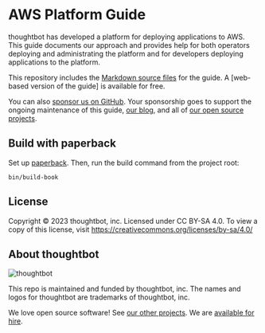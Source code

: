 # AWS Platform Guide

thoughtbot has developed a platform for deploying applications to AWS. This
guide documents our approach and provides help for both operators deploying and
administrating the platform and for developers deploying applications to the
platform.

This repository includes the [Markdown source files] for the guide.
A [web-based version of the guide] is available for free.

You can also [sponsor us on GitHub].
Your sponsorship goes to support the ongoing maintenance of this guide,
[our blog], and all of [our open source projects].

[Markdown source files]: book/
[web-based version of the book]: https://thoughtbot.com/aws-platform-guide
[sponsor us on GitHub]: https://github.com/sponsors/thoughtbot
[our blog]: https://thoughtbot.com/blog
[our open source projects]: http://thoughtbot.com/open-source

## Build with paperback

Set up [paperback]. Then, run the build command from the project root:

```
bin/build-book
```

[paperback]: https://github.com/thoughtbot/paperback

## License

Copyright © 2023 thoughtbot, inc.
Licensed under CC BY-SA 4.0.
To view a copy of this license, visit
https://creativecommons.org/licenses/by-sa/4.0/

<!-- START /templates/footer.md -->
## About thoughtbot

![thoughtbot](https://thoughtbot.com/thoughtbot-logo-for-readmes.svg)

This repo is maintained and funded by thoughtbot, inc.
The names and logos for thoughtbot are trademarks of thoughtbot, inc.

We love open source software!
See [our other projects][community].
We are [available for hire][hire].

[community]: https://thoughtbot.com/community?utm_source=github
[hire]: https://thoughtbot.com/hire-us?utm_source=github


<!-- END /templates/footer.md -->
